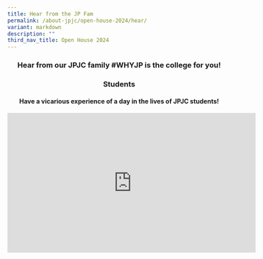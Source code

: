 ```yaml
---
title: Hear from the JP Fam
permalink: /about-jpjc/open-house-2024/hear/
variant: markdown
description: ""
third_nav_title: Open House 2024
---
```

<div align="justify">

<h3><center>Hear from our JPJC family #WHYJP is the college for you!</center></h3>
	
<h3><center>Students</center></h3>
<h4><center>Have a vicarious experience of a day in the lives of JPJC students!</center></h4>
<center><iframe allowfullscreen="" allow="accelerometer; autoplay; clipboard-write; encrypted-media; gyroscope; picture-in-picture; web-share" frameborder="0" title="YouTube video player" src="https://www.youtube.com/embed/z9U1hcVUypE?si=K0SL3hKwJtNP8QcY" height="315" width="560"></iframe>	</center>
	
</div>